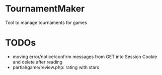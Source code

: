 TournamentMaker
===============

Tool to manage tournaments for games

TODOs
===============
- moving error/notice/confirm messages from GET into Session Cookie and delete after reading
- partial/game/review.php: rating with stars